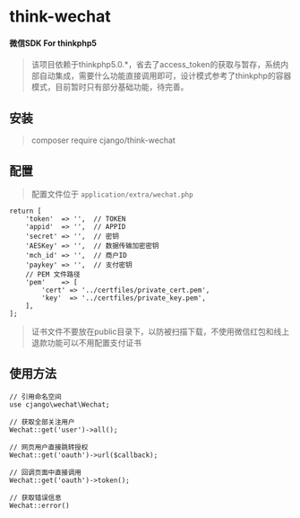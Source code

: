 # think-wechat

#### 微信SDK For thinkphp5

> 该项目依赖于thinkphp5.0.*，省去了access_token的获取与暂存，系统内部自动集成，需要什么功能直接调用即可，设计模式参考了thinkphp的容器模式，目前暂时只有部分基础功能，待完善。

## 安装
> composer require cjango/think-wechat

## 配置
> 配置文件位于 `application/extra/wechat.php`

```
return [
    'token'  => '',  // TOKEN
    'appid'  => '',  // APPID
    'secret' => '',  // 密钥
    'AESKey' => '',  // 数据传输加密密钥
    'mch_id' => '',  // 商户ID
    'paykey' => '',  // 支付密钥
    // PEM 文件路径
    'pem'    => [
        'cert' => '../certfiles/private_cert.pem',
        'key'  => '../certfiles/private_key.pem',
    ],
];
```

> 证书文件不要放在public目录下，以防被扫描下载，不使用微信红包和线上退款功能可以不用配置支付证书

## 使用方法
```
// 引用命名空间
use cjango\wechat\Wechat;

// 获取全部关注用户
Wechat::get('user')->all();

// 网页用户直接跳转授权
Wechat::get('oauth')->url($callback);

// 回调页面中直接调用
Wechat::get('oauth')->token();

// 获取错误信息
Wechat::error()
```
